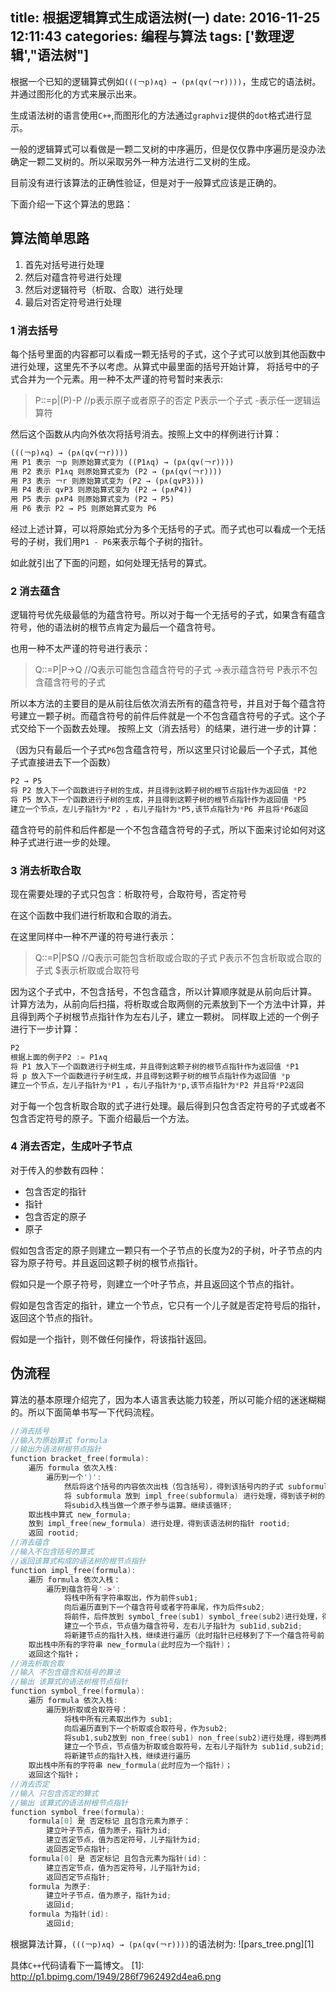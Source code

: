title: 根据逻辑算式生成语法树(一)
date: 2016-11-25 12:11:43
categories: 编程与算法
tags: ['数理逻辑',"语法树"]
---
根据一个已知的逻辑算式例如`(((￢p)∧q) → (p∧(q∨(￢r))))`，生成它的语法树。并通过图形化的方式来展示出来。

生成语法树的语言使用`C++`,而图形化的方法通过`graphviz`提供的`dot`格式进行显示。
<!--more-->

一般的逻辑算式可以看做是一颗二叉树的中序遍历，但是仅仅靠中序遍历是没办法确定一颗二叉树的。所以采取另外一种方法进行二叉树的生成。

目前没有进行该算法的正确性验证，但是对于一般算式应该是正确的。

下面介绍一下这个算法的思路：
## 算法简单思路
1. 首先对括号进行处理
2. 然后对蕴含符号进行处理
3. 然后对逻辑符号（析取、合取）进行处理
4. 最后对否定符号进行处理
### 1 消去括号
每个括号里面的内容都可以看成一颗无括号的子式，这个子式可以放到其他函数中进行处理，这里先不予以考虑。从算式中最里面的括号开始计算，
将括号中的子式合并为一个元素。用一种不太严谨的符号暂时来表示:

> P::=p|(P)-P   //p表示原子或者原子的否定 P表示一个子式 -表示任一逻辑运算符

然后这个函数从内向外依次将括号消去。按照上文中的样例进行计算：
```python
(((￢p)∧q) → (p∧(q∨(￢r))))
用 P1 表示 ￢p 则原始算式变为 ((P1∧q) → (p∧(q∨(￢r))))
用 P2 表示 P1∧q 则原始算式变为 (P2 → (p∧(q∨(￢r))))
用 P3 表示 ￢r 则原始算式变为 (P2 → (p∧(q∨P3)))
用 P4 表示 q∨P3 则原始算式变为 (P2 → (p∧P4))
用 P5 表示 p∧P4 则原始算式变为 (P2 → P5)
用 P6 表示 P2 → P5 则原始算式变为 P6
```
经过上述计算，可以将原始式分为多个无括号的子式。而子式也可以看成一个无括号的子树，我们用`P1 - P6`来表示每个子树的指针。

如此就引出了下面的问题，如何处理无括号的算式。
### 2 消去蕴含
逻辑符号优先级最低的为蕴含符号。所以对于每一个无括号的子式，如果含有蕴含符号，他的语法树的根节点肯定为最后一个蕴含符号。

也用一种不太严谨的符号进行表示：

> Q::=P|P->Q  //Q表示可能包含蕴含符号的子式 ->表示蕴含符号 P表示不包含蕴含符号的子式

所以本方法的主要目的是从前往后依次消去所有的蕴含符号，并且对于每个蕴含符号建立一颗子树。而蕴含符号的前件后件就是一个不包含蕴含符号的子式。这个子式交给下一个函数去处理。
按照上文（消去括号）的结果，进行进一步的计算：

（因为只有最后一个子式`P6`包含蕴含符号，所以这里只讨论最后一个子式，其他子式直接进去下一个函数）
```python
P2 → P5
将 P2 放入下一个函数进行子树的生成，并且得到这颗子树的根节点指针作为返回值 *P2
将 P5 放入下一个函数进行子树的生成，并且得到这颗子树的根节点指针作为返回值 *P5
建立一个节点，左儿子指针为*P2 ，右儿子指针为*P5,该节点指针为*P6 并且将*P6返回
```
蕴含符号的前件和后件都是一个不包含蕴含符号的子式，所以下面来讨论如何对这种子式进行进一步的处理。
### 3 消去析取合取
现在需要处理的子式只包含：析取符号，合取符号，否定符号

在这个函数中我们进行析取和合取的消去。

在这里同样中一种不严谨的符号进行表示：

> Q::=P|P$Q //Q表示可能包含析取或合取的子式 P表示不包含析取或合取的子式 $表示析取或合取符号

因为这个子式中，不包含括号，不包含蕴含，所以计算顺序就是从前向后计算。
计算方法为，从前向后扫描，将析取或合取两侧的元素放到下一个方法中计算，并且得到两个子树根节点指针作为左右儿子，建立一颗树。
同样取上述的一个例子进行下一步计算：
```python
P2
根据上面的例子P2 := P1∧q
将 P1 放入下一个函数进行子树生成，并且得到这颗子树的根节点指针作为返回值 *P1
将 p 放入下一个函数进行子树生成，并且得到这颗子树的根节点指针作为返回值 *p
建立一个节点，左儿子指针为*P1 ，右儿子指针为*p,该节点指针为*P2 并且将*P2返回
```
对于每一个包含析取合取的式子进行处理。最后得到只包含否定符号的子式或者不包含否定符号的原子。下面介绍最后一个方法。
### 4 消去否定，生成叶子节点
对于传入的参数有四种：
- 包含否定的指针
- 指针
- 包含否定的原子
- 原子

假如包含否定的原子则建立一颗只有一个子节点的长度为2的子树，叶子节点的内容为原子符号。并且返回这颗子树的根节点指针。

假如只是一个原子符号，则建立一个叶子节点，并且返回这个节点的指针。

假如是包含否定的指针，建立一个节点，它只有一个儿子就是否定符号后的指针，返回这个节点的指针。

假如是一个指针，则不做任何操作，将该指针返回。

## 伪流程
算法的基本原理介绍完了，因为本人语言表达能力较差，所以可能介绍的迷迷糊糊的。所以下面简单书写一下代码流程。

```cpp
//消去括号
//输入为原始算式 formula
//输出为语法树根节点指针
function bracket_free(formula):
    遍历 formula 依次入栈:
        遍历到一个')':
            然后将这个括号的内容依次出栈（包含括号），得到该括号内的子式 subformula;
            将 subformula 放到 impl_free(subformula) 进行处理，得到该子树的根节点 subid;
            将subid入栈当做一个原子参与运算。继续该循环;
    取出栈中算式 new_formula;
    放到 impl_free(new_formula) 进行处理，得到该语法树的指针 rootid;
    返回 rootid;
//消去蕴含
//输入不包含括号的算式
//返回该算式构成的语法树的根节点指针
function impl_free(formula):
    遍历 formula 依次入栈：
        遍历到蕴含符号'->':
            将栈中所有字符串取出，作为前件sub1;
            向后遍历直到下一个蕴含符号或者字符串尾，作为后件sub2;
            将前件，后件放到 symbol_free(sub1) symbol_free(sub2)进行处理，得到两棵子树的指针sub1id,sub2id;
            建立一个节点，节点值为蕴含符号，左右儿子指针为 sub1id,sub2id;
            将新建节点的指针入栈，继续进行遍历（此时指针已经移到了下一个蕴含符号前，或者字符串尾）;
    取出栈中所有的字符串 new_formula(此时应为一个指针)；
    返回这个指针；
//消去析取合取
//输入 不包含蕴含和括号的算法
//输出 该算式的语法树根节点指针
function symbol_free(formula):
    遍历 formula 依次入栈:
        遍历到析取或合取符号：
            将栈中所有元素取出作为 sub1;
            向后遍历直到下一个析取或合取符号，作为sub2;
            将sub1,sub2放到 non_free(sub1) non_free(sub2)进行处理，得到两棵子树的指针sub1id,sub2id;
            建立一个节点，节点值为析取或合取符号，左右儿子指针为 sub1id,sub2id;
            将新建节点的指针入栈，继续进行遍历
    取出栈中所有的字符串 new_formula(此时应为一个指针)；
    返回这个指针；
//消去否定
//输入 只包含否定的算式
//输出 该算式的语法树根节点指针
function symbol_free(formula):      
    formula[0] 是 否定标记 且包含元素为原子：
        建立叶子节点，值为原子，指针为id;
        建立否定节点，值为否定符号，儿子指针为id;
        返回否定节点指针;
    formula[0] 是 否定标记 且包含元素为指针(id)：
        建立否定节点，值为否定符号，儿子指针为id;
        返回否定节点指针;
    formula 为原子:
        建立叶子节点，值为原子，指针为id;
        返回id;
    formula 为指针(id):
        返回id;
```
根据算法计算，`(((￢p)∧q) → (p∧(q∨(￢r))))`的语法树为:
![pars_tree.png][1]

具体`C++`代码请看下一篇博文。
[1]: http://p1.bpimg.com/1949/286f7962492d4ea6.png